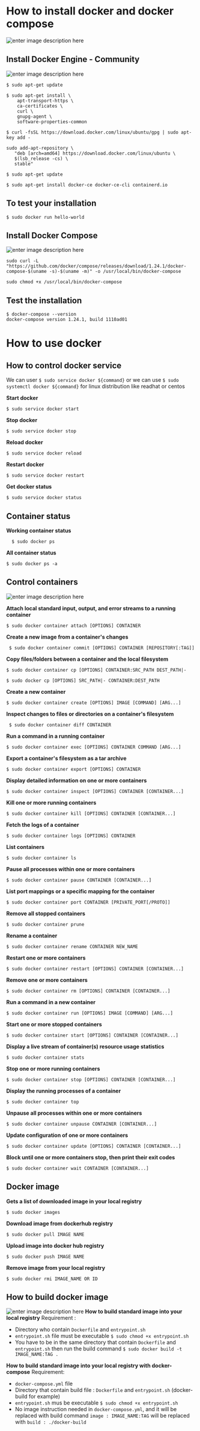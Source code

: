 
# How to install docker and docker compose
![enter image description here](https://community-cdn-digitalocean-com.global.ssl.fastly.net/assets/tutorials/images/large/12122013Docker_twitter.png?1426699613)
## Install Docker Engine - Community

![enter image description here](https://png.pngtree.com/svg/20170706/35b0fff19c.svg)

```
$ sudo apt-get update
```
```
$ sudo apt-get install \
    apt-transport-https \
    ca-certificates \
    curl \
    gnupg-agent \
    software-properties-common
```
```
$ curl -fsSL https://download.docker.com/linux/ubuntu/gpg | sudo apt-key add -
```
```
sudo add-apt-repository \
   "deb [arch=amd64] https://download.docker.com/linux/ubuntu \
   $(lsb_release -cs) \
   stable"
```
```
$ sudo apt-get update
```
```
$ sudo apt-get install docker-ce docker-ce-cli containerd.io
```

## To test your installation
```
$ sudo docker run hello-world
```

##  Install Docker Compose

![enter image description here](https://i2.wp.com/foxutech.com/wp-content/uploads/2017/06/Docker-compose-File.png?fit=1000,390&ssl=1)

```
sudo curl -L "https://github.com/docker/compose/releases/download/1.24.1/docker-compose-$(uname -s)-$(uname -m)" -o /usr/local/bin/docker-compose
```
```
sudo chmod +x /usr/local/bin/docker-compose
```
## Test the installation
```
$ docker-compose --version
docker-compose version 1.24.1, build 1110ad01
```
# How to use docker

## How to control docker service

We can user `$ sudo service docker ${command}` or we can use `$ sudo systemctl docker ${command}` for linux distribution like readhat or centos

**Start docker**

    $ sudo service docker start

**Stop docker**

    $ sudo service docker stop

**Reload docker**

    $ sudo service docker reload

**Restart docker** 

    $ sudo service docker restart

**Get docker status**

    $ sudo service docker status

## Container status

**Working container status**
  
      $ sudo docker ps
      
**All container status**

    $ sudo docker ps -a

## Control containers

![enter image description here](https://www.networkcomputing.com/sites/default/files/styles/flexslider_full/public/Docker-Teardown-01-%28Introduction%29_0.png?itok=tQ6Djg92)

 **Attach local standard input, output, and error streams to a running container**

    $ sudo docker container attach [OPTIONS] CONTAINER

**Create a new image from a container's changes**

     $ sudo docker container commit [OPTIONS] CONTAINER [REPOSITORY[:TAG]]

 **Copy files/folders between a container and the local filesystem**
 

    $ sudo docker container cp [OPTIONS] CONTAINER:SRC_PATH DEST_PATH|-

    $ sudo docker cp [OPTIONS] SRC_PATH|- CONTAINER:DEST_PATH

  **Create a new container**         

    $ sudo docker container create [OPTIONS] IMAGE [COMMAND] [ARG...]

**Inspect changes to files or directories on a container's filesystem**      
 

     $ sudo docker container diff CONTAINER

  **Run a command in a running container**     
  

    $ sudo docker container exec [OPTIONS] CONTAINER COMMAND [ARG...]

**Export a container's filesystem as a tar archive**

    $ sudo docker container export [OPTIONS] CONTAINER

**Display detailed information on one or more containers**

    $ sudo docker container inspect [OPTIONS] CONTAINER [CONTAINER...]

**Kill one or more running containers**

    $ sudo docker container kill [OPTIONS] CONTAINER [CONTAINER...]

**Fetch the logs of a container**

    $ sudo docker container logs [OPTIONS] CONTAINER

**List containers**

    $ sudo docker container ls

**Pause all processes within one or more containers**

    $ sudo docker container pause CONTAINER [CONTAINER...]

**List port mappings or a specific mapping for the container**

    $ sudo docker container port CONTAINER [PRIVATE_PORT[/PROTO]]

**Remove all stopped containers**

    $ sudo docker container prune

**Rename a container**

    $ sudo docker container rename CONTAINER NEW_NAME

**Restart one or more containers**

    $ sudo docker container restart [OPTIONS] CONTAINER [CONTAINER...]

**Remove one or more containers**

    $ sudo docker container rm [OPTIONS] CONTAINER [CONTAINER...]

**Run a command in a new container**

    $ sudo docker container run [OPTIONS] IMAGE [COMMAND] [ARG...]

**Start one or more stopped containers**

    $ sudo docker container start [OPTIONS] CONTAINER [CONTAINER...]

**Display a live stream of container(s) resource usage statistics**

    $ sudo docker container stats

**Stop one or more running containers**

    $ sudo docker container stop [OPTIONS] CONTAINER [CONTAINER...]

**Display the running processes of a container**

    $ sudo docker container top

**Unpause all processes within one or more containers**

    $ sudo docker container unpause CONTAINER [CONTAINER...]

**Update configuration of one or more containers**

    $ sudo docker container update [OPTIONS] CONTAINER [CONTAINER...]

**Block until one or more containers stop, then print their exit codes**

    $ sudo docker container wait CONTAINER [CONTAINER...]
## Docker image
**Gets a list of downloaded image in your local registry**

    $ sudo docker images

**Download image from dockerhub registry**

    $ sudo docker pull IMAGE NAME

**Upload image into docker hub registry**

    $ sudo docker push IMAGE NAME

**Remove image from your local registry**

    $ sudo docker rmi IMAGE_NAME OR ID
## How to build docker image 
![enter image description here](https://www.itzgeek.com/wp-content/uploads/2017/05/Build-Docker-Images-with-DockerFile.png)
**How to build standard image into your local registry**
Requirement : 
 - Directory who contain `Dockerfile` and `entrypoint.sh`
 - `entrypoint.sh` file must be executable `$ sudo chmod +x entrypoint.sh` 
 - You have to be in the same directory that contain `Dockerfile` and `entrypoint.sh` then run the build command `$ sudo docker build -t IMAGE_NAME:TAG .`


**How to build standard image into your local registry with docker-compose**
Requirement:
- `docker-compose.yml` file
- Directory that contain build file : `Dockerfile` and `entrypoint.sh` (docker-build for example)
- `entrypoint.sh` mus be executable `$ sudo chmod +x entrypoint.sh`
- No image instruction needed in `docker-compose.yml`, and it will be replaced with build command
`image : IMAGE_NAME:TAG` will be replaced with `build : ./docker-build`
